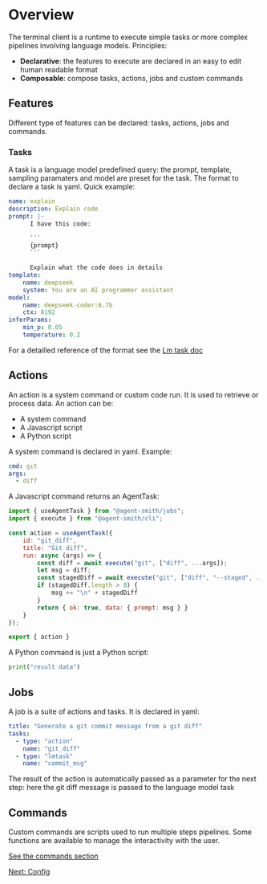 # Overview

The terminal client is a runtime to execute simple tasks or more complex pipelines
involving language models. Principles:

- **Declarative**: the features to execute are declared in an easy to edit human readable format
- **Composable**: compose tasks, actions, jobs and custom commands

## Features

Different type of features can be declared: tasks, actions, jobs and commands.

### Tasks

A task is a language model predefined query: the prompt, template, sampling paramaters and model
are preset for the task. The format to declare a task is yaml. Quick example:

```yaml
name: explain
description: Explain code
prompt: |-
      I have this code:

      ```
      {prompt}
      ```

      Explain what the code does in details
template: 
    name: deepseek
    system: You are an AI programmer assistant
model:
    name: deepseek-coder:6.7b
    ctx: 8192
inferParams:
    min_p: 0.05
    temperature: 0.2
```

For a detailled reference of the format see the <a href="javascript:openLink('/lm_task/readme')">Lm task doc</a>

## Actions

An action is a system command or custom code run. It is used to retrieve or process data. An action can be:

- A system command
- A Javascript script
- A Python script

A system command is declared in yaml. Example:

```yaml
cmd: git
args:
  - diff
```

A Javascript command returns an <a herf="javascript:openLink('/jobs/create_a_job')">AgentTask</a>:

```js
import { useAgentTask } from "@agent-smith/jobs";
import { execute } from "@agent-smith/cli";

const action = useAgentTask({
    id: "git_diff",
    title: "Git diff",
    run: async (args) => {
        const diff = await execute("git", ["diff", ...args]);
        let msg = diff;
        const stagedDiff = await execute("git", ["diff", "--staged", ...args]);
        if (stagedDiff.length > 0) {
            msg += "\n" + stagedDiff
        }
        return { ok: true, data: { prompt: msg } }
    }
});

export { action }
```

A Python command is just a Python script:

```python
print("result data")
```

## Jobs

A job is a suite of actions and tasks. It is declared in yaml:

```yaml
title: "Generate a git commit message from a git diff"
tasks:
  - type: "action"
    name: "git_diff"
  - type: "lmtask"
    name: "commit_msg"
```

The result of the action is automatically passed as a parameter
for the next step: here the git diff message is passed to the language model task

## Commands

Custom commands are scripts used to run multiple steps pipelines. Some
functions are available to manage the interactivity with the user.

<a href="javascript:openLink('/terminal_client/commands')">See the commands section</a>

<a href="javascript:openLink('/terminal_client/config')">Next: Config</a>